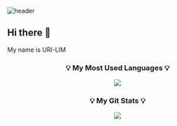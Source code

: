 ![header](https://capsule-render.vercel.app/api?type=${speech}&color=FFA500&height=${200}&section=header&text=HelloWorld!&fontSize=${30}&animation=blinking&fontColor=ffffff)

## Hi there 👋  
My name is URI-LIM

<h3 align="center">💡 My Most Used Languages 💡</h3>
<p align="center">
  <a href="https://github.com/Superi-01">
    <img align="center" src="https://github-readme-stats.vercel.app/api/top-langs/?username=Superi-01&layout=compact&hide_title=true&show_icons=true&theme=highcontrast" />
  </a>
</p>

<h3 align="center">💡 My Git Stats 💡</h3>
<p align="center">
  <a href="https://github.com/Superi-01">
    <img align="center" src="https://github-readme-stats.vercel.app/api?username=Superi-01&hide_title=true&show_icons=true&theme=highcontrast&icon_color=FFA500" />
  </a>
</p>
